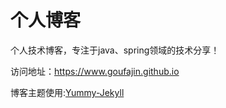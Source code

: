 # 个人博客
个人技术博客，专注于java、spring领域的技术分享！

访问地址：https://www.goufajin.github.io

博客主题使用:[Yummy-Jekyll](https://github.com/DONGChuan/Yummy-Jekyll)
